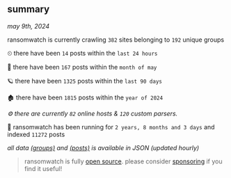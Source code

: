
## summary
_may 9th, 2024_

ransomwatch is currently crawling `382` sites belonging to `192` unique groups

⏲ there have been `14` posts within the `last 24 hours`

🦈 there have been `167` posts within the `month of may`

🪐 there have been `1325` posts within the `last 90 days`

🏚 there have been `1815` posts within the `year of 2024`

_⚙️ there are currently `82` online hosts & `120` custom parsers._

🦕 ransomwatch has been running for `2 years, 8 months and 3 days` and indexed `11272` posts

_all data  [(groups)](http://ransomwhat.telemetry.ltd/groups) and [(posts)](http://ransomwhat.telemetry.ltd/posts) is available in JSON (updated hourly)_

> ransomwatch is fully [open source](https://github.com/joshhighet/ransomwatch#ransomwatch--). please consider [sponsoring](https://github.com/sponsors/joshhighet) if you find it useful!
